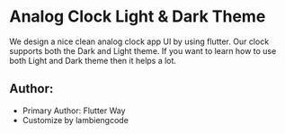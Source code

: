 # Analog Clock Light & Dark Theme

We design a nice clean analog clock app UI by using flutter. Our clock supports both the Dark and Light theme. If you want to learn how to use both Light and Dark theme then it helps a lot.

## Author:
- Primary Author: Flutter Way
- Customize by lambiengcode
